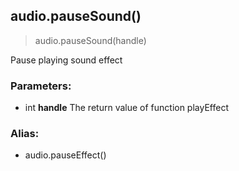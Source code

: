 
## audio.pauseSound()

> audio.pauseSound(handle)

Pause playing sound effect

### Parameters:

-   int **handle** The return value of function playEffect

### Alias:

-   audio.pauseEffect()
